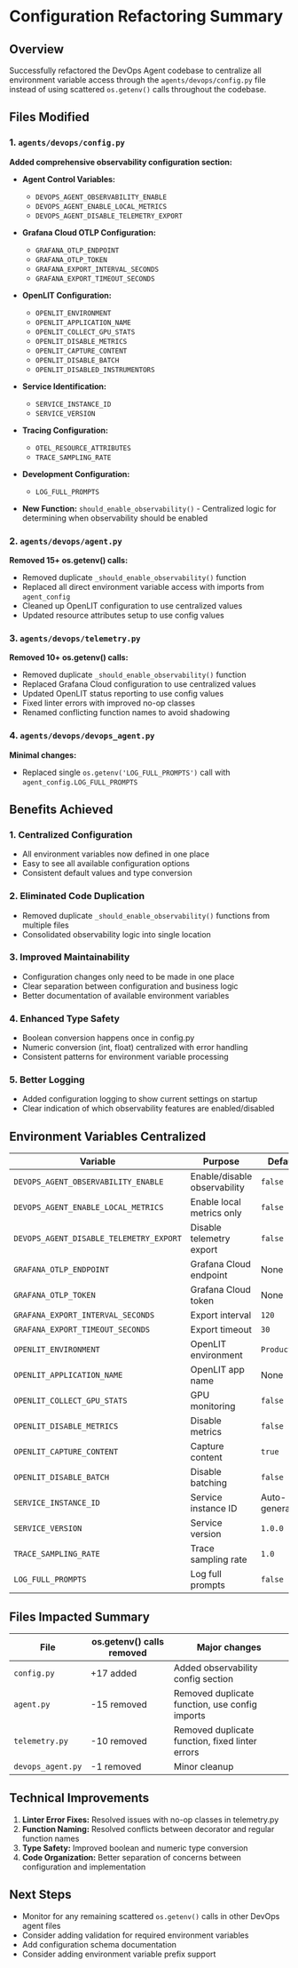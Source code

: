 # Configuration Refactoring Summary

## Overview
Successfully refactored the DevOps Agent codebase to centralize all environment variable access through the `agents/devops/config.py` file instead of using scattered `os.getenv()` calls throughout the codebase.

## Files Modified

### 1. `agents/devops/config.py`
**Added comprehensive observability configuration section:**

- **Agent Control Variables:**
  - `DEVOPS_AGENT_OBSERVABILITY_ENABLE`
  - `DEVOPS_AGENT_ENABLE_LOCAL_METRICS` 
  - `DEVOPS_AGENT_DISABLE_TELEMETRY_EXPORT`

- **Grafana Cloud OTLP Configuration:**
  - `GRAFANA_OTLP_ENDPOINT`
  - `GRAFANA_OTLP_TOKEN`
  - `GRAFANA_EXPORT_INTERVAL_SECONDS`
  - `GRAFANA_EXPORT_TIMEOUT_SECONDS`

- **OpenLIT Configuration:**
  - `OPENLIT_ENVIRONMENT`
  - `OPENLIT_APPLICATION_NAME`
  - `OPENLIT_COLLECT_GPU_STATS`
  - `OPENLIT_DISABLE_METRICS`
  - `OPENLIT_CAPTURE_CONTENT`
  - `OPENLIT_DISABLE_BATCH`
  - `OPENLIT_DISABLED_INSTRUMENTORS`

- **Service Identification:**
  - `SERVICE_INSTANCE_ID`
  - `SERVICE_VERSION`

- **Tracing Configuration:**
  - `OTEL_RESOURCE_ATTRIBUTES`
  - `TRACE_SAMPLING_RATE`

- **Development Configuration:**
  - `LOG_FULL_PROMPTS`

- **New Function:** `should_enable_observability()` - Centralized logic for determining when observability should be enabled

### 2. `agents/devops/agent.py`
**Removed 15+ os.getenv() calls:**

- Removed duplicate `_should_enable_observability()` function
- Replaced all direct environment variable access with imports from `agent_config`
- Cleaned up OpenLIT configuration to use centralized values
- Updated resource attributes setup to use config values

### 3. `agents/devops/telemetry.py`
**Removed 10+ os.getenv() calls:**

- Removed duplicate `_should_enable_observability()` function  
- Replaced Grafana Cloud configuration to use centralized values
- Updated OpenLIT status reporting to use config values
- Fixed linter errors with improved no-op classes
- Renamed conflicting function names to avoid shadowing

### 4. `agents/devops/devops_agent.py`
**Minimal changes:**

- Replaced single `os.getenv('LOG_FULL_PROMPTS')` call with `agent_config.LOG_FULL_PROMPTS`

## Benefits Achieved

### 1. **Centralized Configuration**
- All environment variables now defined in one place
- Easy to see all available configuration options
- Consistent default values and type conversion

### 2. **Eliminated Code Duplication**
- Removed duplicate `_should_enable_observability()` functions from multiple files
- Consolidated observability logic into single location

### 3. **Improved Maintainability**
- Configuration changes only need to be made in one place
- Clear separation between configuration and business logic
- Better documentation of available environment variables

### 4. **Enhanced Type Safety**
- Boolean conversion happens once in config.py
- Numeric conversion (int, float) centralized with error handling
- Consistent patterns for environment variable processing

### 5. **Better Logging**
- Added configuration logging to show current settings on startup
- Clear indication of which observability features are enabled/disabled

## Environment Variables Centralized

| Variable | Purpose | Default |
|----------|---------|---------|
| `DEVOPS_AGENT_OBSERVABILITY_ENABLE` | Enable/disable observability | `false` |
| `DEVOPS_AGENT_ENABLE_LOCAL_METRICS` | Enable local metrics only | `false` |
| `DEVOPS_AGENT_DISABLE_TELEMETRY_EXPORT` | Disable telemetry export | `false` |
| `GRAFANA_OTLP_ENDPOINT` | Grafana Cloud endpoint | None |
| `GRAFANA_OTLP_TOKEN` | Grafana Cloud token | None |
| `GRAFANA_EXPORT_INTERVAL_SECONDS` | Export interval | `120` |
| `GRAFANA_EXPORT_TIMEOUT_SECONDS` | Export timeout | `30` |
| `OPENLIT_ENVIRONMENT` | OpenLIT environment | `Production` |
| `OPENLIT_APPLICATION_NAME` | OpenLIT app name | None |
| `OPENLIT_COLLECT_GPU_STATS` | GPU monitoring | `false` |
| `OPENLIT_DISABLE_METRICS` | Disable metrics | `false` |
| `OPENLIT_CAPTURE_CONTENT` | Capture content | `true` |
| `OPENLIT_DISABLE_BATCH` | Disable batching | `false` |
| `SERVICE_INSTANCE_ID` | Service instance ID | Auto-generated |
| `SERVICE_VERSION` | Service version | `1.0.0` |
| `TRACE_SAMPLING_RATE` | Trace sampling rate | `1.0` |
| `LOG_FULL_PROMPTS` | Log full prompts | `false` |

## Files Impacted Summary

| File | os.getenv() calls removed | Major changes |
|------|---------------------------|---------------|
| `config.py` | +17 added | Added observability config section |
| `agent.py` | -15 removed | Removed duplicate function, use config imports |
| `telemetry.py` | -10 removed | Removed duplicate function, fixed linter errors |
| `devops_agent.py` | -1 removed | Minor cleanup |

## Technical Improvements

1. **Linter Error Fixes:** Resolved issues with no-op classes in telemetry.py
2. **Function Naming:** Resolved conflicts between decorator and regular function names
3. **Type Safety:** Improved boolean and numeric type conversion
4. **Code Organization:** Better separation of concerns between configuration and implementation

## Next Steps
- Monitor for any remaining scattered `os.getenv()` calls in other DevOps agent files
- Consider adding validation for required environment variables
- Add configuration schema documentation
- Consider adding environment variable prefix support 
